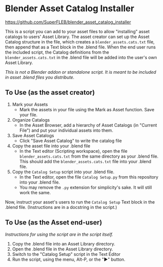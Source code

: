 # Blender Asset Catalog Installer

https://github.com/SuperFLEB/blender_asset_catalog_installer

This is a script you can add to your asset files to allow "installing" asset catalogs to users' Asset Library. The asset
creator can set up the Asset Catalog structure in the file, which creates a `blender_assets.cats.txt` file, then append
that as a Text block in the .blend file. When the end user runs the included script, the Catalog definitions
from the `blender_assets.cats.txt` in the .blend file will be added into the user's own Asset Library.

_This is not a Blender addon or standalone script. It is meant to be included in asset .blend files you distribute._

## To Use (as the asset creator)

1. Mark your Assets
    - Mark the assets in your file using the Mark as Asset function. Save your file.
2. Organize Catalogs
   - In the Asset Browser, add a hierarchy of Asset Catalogs (in "Current File") and put your individual assets
     into them.
3. Save Asset Catalogs
   - Click "Save Asset Catalog" to write the catalog file
4. Copy the asset file into your .blend file
   - In the Text editor (Scripting workspace), open the file `blender_assets.cats.txt` from the same directory as your
     .blend file. This should add the `blender_assets.cats.txt` file into your .blend file.
5. Copy the `Catalog Setup` script into your .blend file.
   - In the Text editor, open the file `Catalog Setup.py` from this repository into your .blend file.
   - You may remove the `.py` extension for simplicity's sake. It will still work the same.

Now, instruct your asset's users to run the `Catalog Setup` Text block in the .blend file.
(Instructions are in a docstring in the script.)

## To Use (as the Asset end-user)

_Instructions for using the script are in the script itself._

1. Copy the .blend file into an Asset Library directory.
2. Open the .blend file in the Asset Library directory.
3. Switch to the "Catalog Setup" script in the Text Editor
4. Run the script, using the menu, Alt-P, or the "▶" button.

